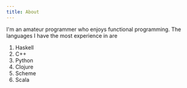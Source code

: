 ```yaml
---
title: About
---
```


I'm an amateur programmer who enjoys functional programming. The languages I
have the most experience in are

1. Haskell
2. C++
3. Python
4. Clojure
5. Scheme
6. Scala

